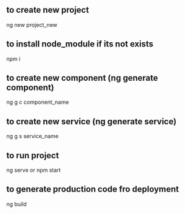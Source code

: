 ## to create new project
ng new project_new

## to install node_module if its not exists
npm i

## to create new component (ng generate component)
ng g c component_name

## to create new service (ng generate service)
ng g s service_name

## to run project
ng serve 
or
npm start

## to generate production code fro deployment
ng build